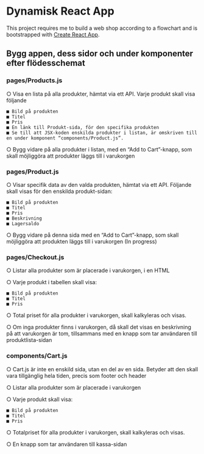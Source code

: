 # Dynamisk React App

This project requires me to build a web shop according to a flowchart and is bootstrapped with [Create React App](https://github.com/facebook/create-react-app).

## Bygg appen, dess sidor och under komponenter efter flödesschemat

### pages/Products.js

○ Visa en lista på alla produkter, hämtat via ett API. Varje produkt skall visa följande

    ■ Bild på produkten
    ■ Titel
    ■ Pris
    ■ En länk till Produkt-sida, för den specifika produkten
    ■ Se till att JSX-koden enskilda produkter i listan, är omskriven till en under komponent “components/Product.js”. 
    
○ Bygg vidare på alla produkter i listan, med en “Add to Cart”-knapp, som skall möjliggöra att produkter läggs till i varukorgen


### pages/Product.js

○ Visar specifik data av den valda produkten, hämtat via ett API. Följande skall visas för den enskilda produkt-sidan:

    ■ Bild på produkten
    ■ Titel
    ■ Pris
    ■ Beskrivning
    ■ Lagersaldo

○ Bygg vidare på denna sida med en “Add to Cart”-knapp, som skall möjliggöra att produkten läggs till i varukorgen (In progress)


### pages/Checkout.js

○ Listar alla produkter som är placerade i varukorgen, i en HTML <table>

○ Varje produkt i tabellen skall visa:
  
    ■ Bild på produkten
    ■ Titel
    ■ Pris

○ Total priset för alla produkter i varukorgen, skall kalkyleras och visas.
  
○ Om inga produkter finns i varukorgen, då skall det visas en beskrivning på att varukorgen är tom, tillsammans med en knapp som tar användaren till produktlista-sidan

### components/Cart.js

○ Cart.js är inte en enskild sida, utan en del av en sida. Betyder att den skall vara tillgänglig hela tiden, precis som footer och header
  
○ Listar alla produkter som är placerade i varukorgen
  
○ Varje produkt skall visa:
  
    ■ Bild på produkten
    ■ Titel
    ■ Pris
  
○ Totalpriset för alla produkter i varukorgen, skall kalkyleras och visas.
  
○ En knapp som tar användaren till kassa-sidan
